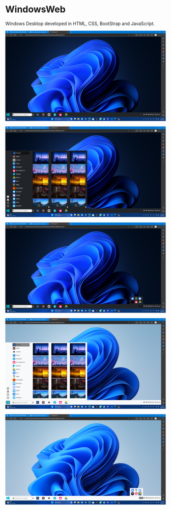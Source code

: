 # WindowsWeb
 Windows Desktop developed in HTML, CSS, BootStrap and JavaScript.


![Image](./Screenshots/Screenshot%20(1).png)

![Image](./Screenshots/Screenshot%20(2).png)

![Image](./Screenshots/Screenshot%20(3).png)

![Image](./Screenshots/Screenshot%20(4).png)

![Image](./Screenshots/Screenshot%20(5).png)